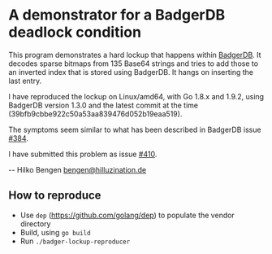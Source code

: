 # A demonstrator for a BadgerDB deadlock condition

This program demonstrates a hard lockup that happens within
[BadgerDB](https://github.com/dgraph-io/badger). It decodes sparse
bitmaps from 135 Base64 strings and tries to add those to an inverted
index that is stored using BadgerDB. It hangs on inserting the last
entry.

I have reproduced the lockup on Linux/amd64, with Go 1.8.x and 1.9.2,
using BadgerDB version 1.3.0 and the latest commit at the time
(39bfb9cbbe922c50a53aa839476d052b19eaa519).

The symptoms seem similar to what has been described in
BadgerDB issue [#384](https://github.com/dgraph-io/badger/issues/384).

I have submitted this problem as issue
[#410](https://github.com/dgraph-io/badger/issues/410).

 -- Hilko Bengen <bengen@hilluzination.de>

## How to reproduce

- Use `dep` (https://github.com/golang/dep) to populate the vendor
  directory
- Build, using `go build`
- Run `./badger-lockup-reproducer`
